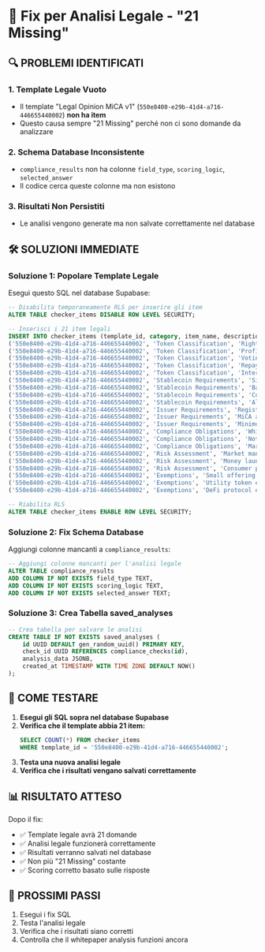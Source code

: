 # 🔧 Fix per Analisi Legale - "21 Missing"

## 🔍 **PROBLEMI IDENTIFICATI**

### **1. Template Legale Vuoto**
- Il template "Legal Opinion MiCA v1" (`550e8400-e29b-41d4-a716-446655440002`) **non ha item**
- Questo causa sempre "21 Missing" perché non ci sono domande da analizzare

### **2. Schema Database Inconsistente**
- `compliance_results` non ha colonne `field_type`, `scoring_logic`, `selected_answer`
- Il codice cerca queste colonne ma non esistono

### **3. Risultati Non Persistiti**
- Le analisi vengono generate ma non salvate correttamente nel database

## 🛠️ **SOLUZIONI IMMEDIATE**

### **Soluzione 1: Popolare Template Legale**
Esegui questo SQL nel database Supabase:

```sql
-- Disabilita temporaneamente RLS per inserire gli item
ALTER TABLE checker_items DISABLE ROW LEVEL SECURITY;

-- Inserisci i 21 item legali
INSERT INTO checker_items (template_id, category, item_name, description, weight, sort_order, field_type, scoring_logic) VALUES
('550e8400-e29b-41d4-a716-446655440002', 'Token Classification', 'Rights similar to shares/bonds', 'Does the token provide rights similar to shares or bonds?', 1.0, 1, 'Yes/No', 'Yes = 1000, No = 0'),
('550e8400-e29b-41d4-a716-446655440002', 'Token Classification', 'Profit sharing rights', 'Does the token provide profit sharing or dividend rights?', 1.0, 2, 'Yes/No', 'Yes = 1000, No = 0'),
('550e8400-e29b-41d4-a716-446655440002', 'Token Classification', 'Voting rights', 'Does the token provide voting rights in the issuer?', 1.0, 3, 'Yes/No', 'Yes = 1000, No = 0'),
('550e8400-e29b-41d4-a716-446655440002', 'Token Classification', 'Repayment obligation', 'Does the token create a repayment obligation for the issuer?', 1.0, 4, 'Yes/No', 'Yes = 1000, No = 0'),
('550e8400-e29b-41d4-a716-446655440002', 'Token Classification', 'Interest payments', 'Does the token provide for interest or similar payments?', 1.0, 5, 'Yes/No', 'Yes = 1000, No = 0'),
('550e8400-e29b-41d4-a716-446655440002', 'Stablecoin Requirements', 'Single currency peg', 'Is the token pegged to a single fiat currency?', 1.0, 6, 'Yes/No', 'Yes = 1000, No = 0'),
('550e8400-e29b-41d4-a716-446655440002', 'Stablecoin Requirements', 'Basket of currencies', 'Is the token pegged to a basket of fiat currencies?', 1.0, 7, 'Yes/No', 'Yes = 1000, No = 0'),
('550e8400-e29b-41d4-a716-446655440002', 'Stablecoin Requirements', 'Commodity reference', 'Is the token referenced to commodities or other assets?', 1.0, 8, 'Yes/No', 'Yes = 1000, No = 0'),
('550e8400-e29b-41d4-a716-446655440002', 'Stablecoin Requirements', 'Algorithmic stabilization', 'Does the token use algorithmic mechanisms for price stability?', 1.0, 9, 'Yes/No', 'Yes = 1000, No = 0'),
('550e8400-e29b-41d4-a716-446655440002', 'Issuer Requirements', 'Registered legal entity', 'Is the issuer a registered legal entity in the EU?', 1.0, 10, 'Yes/No', 'Yes = 1000, No = 0'),
('550e8400-e29b-41d4-a716-446655440002', 'Issuer Requirements', 'MiCA authorization', 'Does the issuer have or require MiCA authorization?', 1.0, 11, 'Yes/No', 'Yes = 1000, No = 0'),
('550e8400-e29b-41d4-a716-446655440002', 'Issuer Requirements', 'Minimum capital', 'Does the issuer meet minimum capital requirements?', 1.0, 12, 'Yes/No', 'Yes = 1000, No = 0'),
('550e8400-e29b-41d4-a716-446655440002', 'Compliance Obligations', 'Whitepaper publication', 'Is there an obligation to publish a crypto-asset whitepaper?', 1.0, 13, 'Yes/No', 'Yes = 1000, No = 0'),
('550e8400-e29b-41d4-a716-446655440002', 'Compliance Obligations', 'Notification requirements', 'Are there notification requirements to competent authorities?', 1.0, 14, 'Yes/No', 'Yes = 1000, No = 0'),
('550e8400-e29b-41d4-a716-446655440002', 'Compliance Obligations', 'Marketing restrictions', 'Are there marketing and advertising restrictions?', 1.0, 15, 'Yes/No', 'Yes = 1000, No = 0'),
('550e8400-e29b-41d4-a716-446655440002', 'Risk Assessment', 'Market manipulation risk', 'Is there risk of market manipulation?', 1.0, 16, 'Yes/No', 'Yes = 1000, No = 0'),
('550e8400-e29b-41d4-a716-446655440002', 'Risk Assessment', 'Money laundering risk', 'Is there anti-money laundering compliance risk?', 1.0, 17, 'Yes/No', 'Yes = 1000, No = 0'),
('550e8400-e29b-41d4-a716-446655440002', 'Risk Assessment', 'Consumer protection risk', 'Are there consumer protection concerns?', 1.0, 18, 'Yes/No', 'Yes = 1000, No = 0'),
('550e8400-e29b-41d4-a716-446655440002', 'Exemptions', 'Small offering exemption', 'Does the offering qualify for small offering exemptions?', 1.0, 19, 'Yes/No', 'Yes = 0, No = 1000'),
('550e8400-e29b-41d4-a716-446655440002', 'Exemptions', 'Utility token exemption', 'Does the token qualify as a utility token exemption?', 1.0, 20, 'Yes/No', 'Yes = 0, No = 1000'),
('550e8400-e29b-41d4-a716-446655440002', 'Exemptions', 'DeFi protocol exemption', 'Does the token qualify for DeFi protocol exemptions?', 1.0, 21, 'Yes/No', 'Yes = 0, No = 1000');

-- Riabilita RLS
ALTER TABLE checker_items ENABLE ROW LEVEL SECURITY;
```

### **Soluzione 2: Fix Schema Database**
Aggiungi colonne mancanti a `compliance_results`:

```sql
-- Aggiungi colonne mancanti per l'analisi legale
ALTER TABLE compliance_results 
ADD COLUMN IF NOT EXISTS field_type TEXT,
ADD COLUMN IF NOT EXISTS scoring_logic TEXT,
ADD COLUMN IF NOT EXISTS selected_answer TEXT;
```

### **Soluzione 3: Crea Tabella saved_analyses**
```sql
-- Crea tabella per salvare le analisi
CREATE TABLE IF NOT EXISTS saved_analyses (
    id UUID DEFAULT gen_random_uuid() PRIMARY KEY,
    check_id UUID REFERENCES compliance_checks(id),
    analysis_data JSONB,
    created_at TIMESTAMP WITH TIME ZONE DEFAULT NOW()
);
```

## 🧪 **COME TESTARE**

1. **Esegui gli SQL sopra nel database Supabase**
2. **Verifica che il template abbia 21 item:**
   ```sql
   SELECT COUNT(*) FROM checker_items 
   WHERE template_id = '550e8400-e29b-41d4-a716-446655440002';
   ```
3. **Testa una nuova analisi legale**
4. **Verifica che i risultati vengano salvati correttamente**

## 📊 **RISULTATO ATTESO**

Dopo il fix:
- ✅ Template legale avrà 21 domande
- ✅ Analisi legale funzionerà correttamente  
- ✅ Risultati verranno salvati nel database
- ✅ Non più "21 Missing" costante
- ✅ Scoring corretto basato sulle risposte

## 🔄 **PROSSIMI PASSI**

1. Esegui i fix SQL
2. Testa l'analisi legale
3. Verifica che i risultati siano corretti
4. Controlla che il whitepaper analysis funzioni ancora